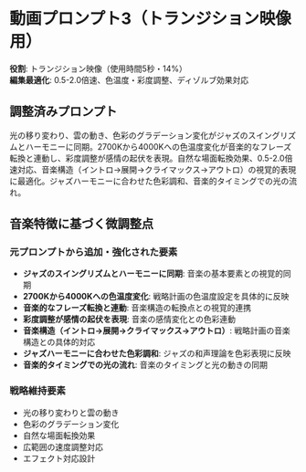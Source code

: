 # 動画プロンプト3（トランジション映像用）

**役割**: トランジション映像（使用時間5秒・14%）  
**編集最適化**: 0.5-2.0倍速、色温度・彩度調整、ディゾルブ効果対応

## 調整済みプロンプト

光の移り変わり、雲の動き、色彩のグラデーション変化がジャズのスイングリズムとハーモニーに同期。2700Kから4000Kへの色温度変化が音楽的なフレーズ転換と連動し、彩度調整が感情の起伏を表現。自然な場面転換効果、0.5-2.0倍速対応、音楽構造（イントロ→展開→クライマックス→アウトロ）の視覚的表現に最適化。ジャズハーモニーに合わせた色彩調和、音楽的タイミングでの光の流れ。

## 音楽特徴に基づく微調整点

### 元プロンプトから追加・強化された要素
- **ジャズのスイングリズムとハーモニーに同期**: 音楽の基本要素との視覚的同期
- **2700Kから4000Kへの色温度変化**: 戦略計画の色温度設定を具体的に反映
- **音楽的なフレーズ転換と連動**: 音楽構造の転換点との視覚的連携
- **彩度調整が感情の起伏を表現**: 音楽の感情変化との色彩連動
- **音楽構造（イントロ→展開→クライマックス→アウトロ）**: 戦略計画の音楽構造との具体的対応
- **ジャズハーモニーに合わせた色彩調和**: ジャズの和声理論を色彩表現に反映
- **音楽的タイミングでの光の流れ**: 音楽のタイミングと光の動きの同期

### 戦略維持要素
- 光の移り変わりと雲の動き
- 色彩のグラデーション変化
- 自然な場面転換効果
- 広範囲の速度調整対応
- エフェクト対応設計